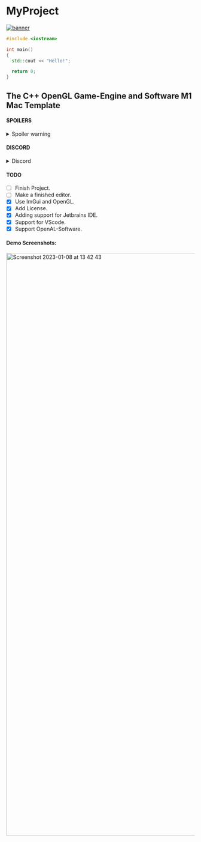 # MyProject

[![banner](https://user-images.githubusercontent.com/114002226/213379441-74cea420-42bf-4512-9c38-5f5c4ab4229d.png)](https://github.com/HangocdinhNewOrganization/MyProject)

```cpp
#include <iostream>

int main()
{
  std::cout << "Hello!";

  return 0;    
}
```

## The C++ OpenGL Game-Engine and Software M1 Mac Template

#### SPOILERS

<details>
  <summary>Spoiler warning</summary
  
  ```
  **I sucks at coding**
  ```
  
</details>

#### DISCORD

<details>
  <summary>Discord</summary>
  
  [![](https://dcbadge.vercel.app/api/server/chAZemrxC5)](https://discord.gg/chAZemrxC5)
  
</details>

#### TODO

- [ ] Finish Project.
- [ ] Make a finished editor.
- [x] Use ImGui and OpenGL.
- [x] Add License.
- [x] Adding support for Jetbrains IDE.
- [x] Support for VScode.
- [x] Support OpenAL-Software.

#### Demo Screenshots:
<img width="1552" alt="Screenshot 2023-01-08 at 13 42 43" src="https://user-images.githubusercontent.com/114002226/211183938-56d46321-9de2-4649-a038-1f8f4fcd11ff.png">

